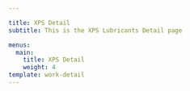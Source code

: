 ```yaml
---

title: XPS Detail
subtitle: This is the XPS Lubricants Detail page

menus:
  main:
    title: XPS Detail
    weight: 4
template: work-detail
---
```

